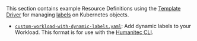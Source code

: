 This section contains example Resource Definitions using the [Template Driver](https://developer.humanitec.com/integration-and-extensions/drivers/generic-drivers/template/) for managing [labels](https://kubernetes.io/docs/concepts/overview/working-with-objects/labels/) on Kubernetes objects.

* [`custom-workload-with-dynamic-labels.yaml`](./custom-workload-with-dynamic-labels.yaml): Add dynamic labels to your Workload. This format is for use with the [Humanitec CLI](https://developer.humanitec.com/platform-orchestrator/cli/).